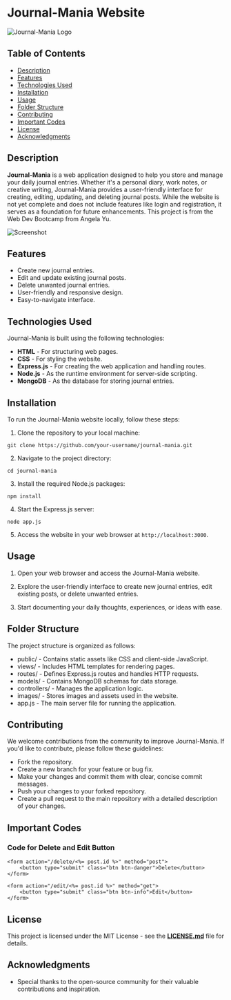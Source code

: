 # Journal-Mania Website

![Journal-Mania Logo](./images/logo.png)

## Table of Contents

- [Description](#description)
- [Features](#features)
- [Technologies Used](#technologies-used)
- [Installation](#installation)
- [Usage](#usage)
- [Folder Structure](#folder-structure)
- [Contributing](#contributing)
- [Important Codes](#important-codes)
- [License](#license)
- [Acknowledgments](#acknowledgments)

## Description

**Journal-Mania** is a web application designed to help you store and manage your daily journal entries. Whether it's a personal diary, work notes, or creative writing, Journal-Mania provides a user-friendly interface for creating, editing, updating, and deleting journal posts. While the website is not yet complete and does not include features like login and registration, it serves as a foundation for future enhancements. This project is from the Web Dev Bootcamp from Angela Yu.

![Screenshot](./images/screenshot.png)

## Features

- Create new journal entries.
- Edit and update existing journal posts.
- Delete unwanted journal entries.
- User-friendly and responsive design.
- Easy-to-navigate interface.

## Technologies Used

Journal-Mania is built using the following technologies:

- **HTML** - For structuring web pages.
- **CSS** - For styling the website.
- **Express.js** - For creating the web application and handling routes.
- **Node.js** - As the runtime environment for server-side scripting.
- **MongoDB** - As the database for storing journal entries.

## Installation

To run the Journal-Mania website locally, follow these steps:

1. Clone the repository to your local machine:

```shell
git clone https://github.com/your-username/journal-mania.git
```

2. Navigate to the project directory:

```
cd journal-mania
```

3. Install the required Node.js packages:
```
npm install
```

4. Start the Express.js server:
```
node app.js
```

5. Access the website in your web browser at `http://localhost:3000`.

## Usage
1. Open your web browser and access the Journal-Mania website.

2. Explore the user-friendly interface to create new journal entries, edit existing posts, or delete unwanted entries.

3. Start documenting your daily thoughts, experiences, or ideas with ease.

## Folder Structure
The project structure is organized as follows:

- public/ - Contains static assets like CSS and client-side JavaScript.
- views/ - Includes HTML templates for rendering pages.
- routes/ - Defines Express.js routes and handles HTTP requests.
- models/ - Contains MongoDB schemas for data storage.
- controllers/ - Manages the application logic.
- images/ - Stores images and assets used in the website.
- app.js - The main server file for running the application.

## Contributing
We welcome contributions from the community to improve Journal-Mania. If you'd like to contribute, please follow these guidelines:

- Fork the repository.
- Create a new branch for your feature or bug fix.
- Make your changes and commit them with clear, concise commit messages.
- Push your changes to your forked repository.
- Create a pull request to the main repository with a detailed description of your changes.

## Important Codes

### Code for Delete and Edit Button
```
<form action="/delete/<%= post.id %>" method="post">
    <button type="submit" class="btn btn-danger">Delete</button>
</form>

<form action="/edit/<%= post.id %>" method="get">
    <button type="submit" class="btn btn-info">Edit</button>
</form>

```

## License
This project is licensed under the MIT License - see the <u>**LICENSE.md**</u> file for details.

## Acknowledgments
- Special thanks to the open-source community for their valuable contributions and inspiration.
